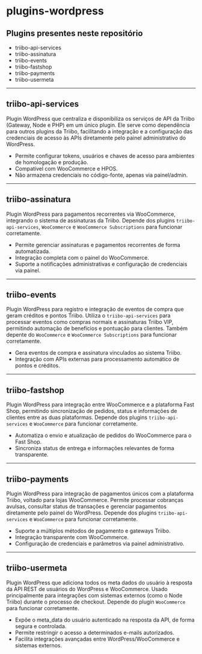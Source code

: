 # plugins-wordpress

## Plugins presentes neste repositório

- triibo-api-services
- triibo-assinatura
- triibo-events
- triibo-fastshop
- triibo-payments
- triibo-usermeta

---

## triibo-api-services

Plugin WordPress que centraliza e disponibiliza os serviços de API da Triibo (Gateway, Node e PHP) em um único plugin. Ele serve como dependência para outros plugins da Triibo, facilitando a integração e a configuração das credenciais de acesso às APIs diretamente pelo painel administrativo do WordPress.
- Permite configurar tokens, usuários e chaves de acesso para ambientes de homologação e produção.
- Compatível com WooCommerce e HPOS.
- Não armazena credenciais no código-fonte, apenas via painel/admin.

---

## triibo-assinatura

Plugin WordPress para pagamentos recorrentes via WooCommerce, integrando o sistema de assinaturas da Triibo. Depende dos plugins `triibo-api-services`, `WooCommerce` e `WooCommerce Subscriptions` para funcionar corretamente.
- Permite gerenciar assinaturas e pagamentos recorrentes de forma automatizada.
- Integração completa com o painel do WooCommerce.
- Suporte a notificações administrativas e configuração de credenciais via painel.

---

## triibo-events

Plugin WordPress para registro e integração de eventos de compra que geram créditos e pontos Triibo. Utiliza o `triibo-api-services` para processar eventos como compras normais e assinaturas Triibo VIP, permitindo automação de benefícios e pontuação para clientes. Também depente do `WooCommerce` e `WooCommerce Subscriptions` para funcionar corretamente.
- Gera eventos de compra e assinatura vinculados ao sistema Triibo.
- Integração com APIs externas para processamento automático de pontos e créditos.

---

## triibo-fastshop

Plugin WordPress para integração entre WooCommerce e a plataforma Fast Shop, permitindo sincronização de pedidos, status e informações de clientes entre as duas plataformas. Depende dos plugins `triibo-api-services` e `WooCommerce` para funcionar corretamente.
- Automatiza o envio e atualização de pedidos do WooCommerce para o Fast Shop.
- Sincroniza status de entrega e informações relevantes de forma transparente.

---

## triibo-payments

Plugin WordPress para integração de pagamentos únicos com a plataforma Triibo, voltado para lojas WooCommerce. Permite processar cobranças avulsas, consultar status de transações e gerenciar pagamentos diretamente pelo painel do WordPress. Depende dos plugins `triibo-api-services` e `WooCommerce` para funcionar corretamente.
- Suporte a múltiplos métodos de pagamento e gateways Triibo.
- Integração transparente com WooCommerce.
- Configuração de credenciais e parâmetros via painel administrativo.

---

## triibo-usermeta

Plugin WordPress que adiciona todos os meta dados do usuário à resposta da API REST de usuários do WordPress e WooCommerce. Usado principalmente para integrações com sistemas externos (como o Node Triibo) durante o processo de checkout. Depende do plugin `WooCommerce` para funcionar corretamente.
- Expõe o meta_data do usuário autenticado na resposta da API, de forma segura e controlada.
- Permite restringir o acesso a determinados e-mails autorizados.
- Facilita integrações avançadas entre WordPress/WooCommerce e sistemas externos.
